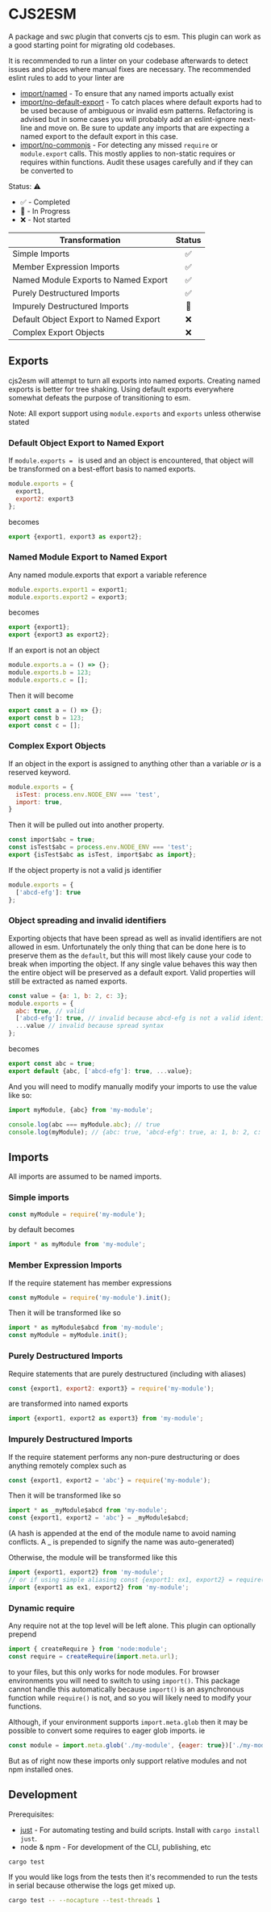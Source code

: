 # CJS2ESM

A package and swc plugin that converts cjs to esm. This plugin can work as a good starting point for migrating old codebases.

It is recommended to run a linter on your codebase afterwards to detect issues and places where manual fixes are necessary.
The recommended eslint rules to add to your linter are
- [import/named](https://github.com/import-js/eslint-plugin-import/blob/main/docs/rules/named.md) - To ensure that any named imports actually exist
- [import/no-default-export](https://github.com/import-js/eslint-plugin-import/blob/main/docs/rules/no-default-export.md) - To catch places where default exports had to be used because of ambiguous or invalid esm patterns. Refactoring is advised but in some cases you will probably add an eslint-ignore next-line and move on. Be sure to update any imports that are expecting a named export to the default export in this case.
- [import/no-commonjs](https://github.com/import-js/eslint-plugin-import/blob/main/docs/rules/no-commonjs.md) - For detecting any missed `require` or `module.export` calls. This mostly applies to non-static requires or requires within functions. Audit these usages carefully and if they can be converted to  

Status: ⚠️ 
- ✅ - Completed
- 🚧 - In Progress
- ❌ - Not started

| Transformation | Status |
|---|:---:|
| Simple Imports | ✅ |
| Member Expression Imports | ✅ |
| Named Module Exports to Named Export | ✅ |
| Purely Destructured Imports | ✅ |
| Impurely Destructured Imports | 🚧 |
| Default Object Export to Named Export | ❌ |
| Complex Export Objects | ❌ |

## Exports

cjs2esm will attempt to turn all exports into named exports. Creating named exports is better for tree shaking.
Using default exports everywhere somewhat defeats the purpose of transitioning to esm.

Note: All export support using `module.exports` and `exports` unless otherwise stated 

### Default Object Export to Named Export
If `module.exports = ` is used and an object is encountered, that object will be transformed on a best-effort basis to named exports.

```js
module.exports = {
  export1,
  export2: export3
};
```

becomes

```js
export {export1, export3 as export2};
```

### Named Module Export to Named Export
Any named module.exports that export a variable reference

```js
module.exports.export1 = export1;
module.exports.export2 = export3;
```

becomes

```js
export {export1};
export {export3 as export2};
```

If an export is not an object 
```js
module.exports.a = () => {};
module.exports.b = 123;
module.exports.c = [];
``` 

Then it will become
```js
export const a = () => {};
export const b = 123;
export const c = [];
```

### Complex Export Objects

If an object in the export is assigned to anything other than a variable _or_ is a reserved keyword.

```js
module.exports = {
  isTest: process.env.NODE_ENV === 'test',
  import: true,
}
```

Then it will be pulled out into another property.

```js
const import$abc = true;
const isTest$abc = process.env.NODE_ENV === 'test';
export {isTest$abc as isTest, import$abc as import};
```

If the object property is not a valid js identifier

```js
module.exports = {
  ['abcd-efg']: true
};
```

### Object spreading and invalid identifiers

Exporting objects that have been spread as well as invalid identifiers are not allowed in esm. 
Unfortunately the only thing that can be done here is to preserve them as the `default`, but this will most likely cause your code to break when importing the object. If any single value behaves this way then the entire object will be preserved as a default export.
Valid properties will still be extracted as named exports.

```js
const value = {a: 1, b: 2, c: 3};
module.exports = {
  abc: true, // valid
  ['abcd-efg']: true, // invalid because abcd-efg is not a valid identifier
  ...value // invalid because spread syntax
};
```

becomes

```js
export const abc = true;
export default {abc, ['abcd-efg']: true, ...value};
```

And you will need to modify manually modify your imports to use the value like so:

```js
import myModule, {abc} from 'my-module';

console.log(abc === myModule.abc); // true
console.log(myModule); // {abc: true, 'abcd-efg': true, a: 1, b: 2, c: 3};
```

## Imports

All imports are assumed to be named imports.

### Simple imports
```js
const myModule = require('my-module');
```

by default becomes

```js
import * as myModule from 'my-module';
```

### Member Expression Imports
If the require statement has member expressions
```js
const myModule = require('my-module').init();
```
Then it will be transformed like so
```js
import * as myModule$abcd from 'my-module';
const myModule = myModule.init();
```

### Purely Destructured Imports
Require statements that are purely destructured (including with aliases)
```js
const {export1, export2: export3} = require('my-module');
```
are transformed into named exports
```js
import {export1, export2 as export3} from 'my-module';
```

### Impurely Destructured Imports
If the require statement performs any non-pure destructuring or does anything remotely complex such as
```js
const {export1, export2 = 'abc'} = require('my-module');
```

Then it will be transformed like so
```js
import * as _myModule$abcd from 'my-module';
const {export1, export2 = 'abc'} = _myModule$abcd;
```
(A hash is appended at the end of the module name to avoid naming conflicts. A _ is prepended to signify the name was auto-generated)

Otherwise, the module will be transformed like this
```js
import {export1, export2} from 'my-module';
// or if using simple aliasing const {export1: ex1, export2} = require('my-module');
import {export1 as ex1, export2} from 'my-module';
```

### Dynamic require
Any require not at the top level will be left alone.
This plugin can optionally prepend 

```js
import { createRequire } from 'node:module';
const require = createRequire(import.meta.url);
```

to your files, but this only works for node modules. For browser environments you will need to switch to using `import()`.
This package cannot handle this automatically because `import()` is an asynchronous function while `require()` is not, and so
you will likely need to modify your functions.

Although, if your environment supports `import.meta.glob` then it may be possible to convert some requires to eager glob imports.
ie
```js
const module = import.meta.glob('./my-module', {eager: true})['./my-module'];
```
But as of right now these imports only support relative modules and not npm installed ones.

## Development

Prerequisites:
- [just](https://github.com/casey/just) - For automating testing and build scripts. Install with `cargo install just`.
- node & npm - For development of the CLI, publishing, etc

```sh
cargo test
```

If you would like logs from the tests then it's recommended to run the tests in serial because otherwise the logs
get mixed up.

```sh
cargo test -- --nocapture --test-threads 1
```
